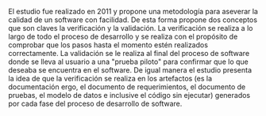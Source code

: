 El estudio fue realizado en 2011 y propone una metodología para aseverar la calidad de un software con facilidad. De esta forma propone dos conceptos que son claves la verificación y la validación. La verificación se realiza a lo largo de todo el proceso de desarrollo y se realiza con el propósito de comprobar que los pasos hasta el momento estén realizados correctamente. La validación se le realiza al final del proceso de software donde se lleva al usuario a una "prueba piloto" para confirmar que lo que deseaba se encuentra en el software. De igual manera el estudio presenta la idea de que la verificación se realiza en los artefactos (es la documentación ergo, el documento de requerimientos, el documento de pruebas, el modelo de datos e inclusive el código sin ejecutar) generados por cada fase del proceso de desarrollo de software. 